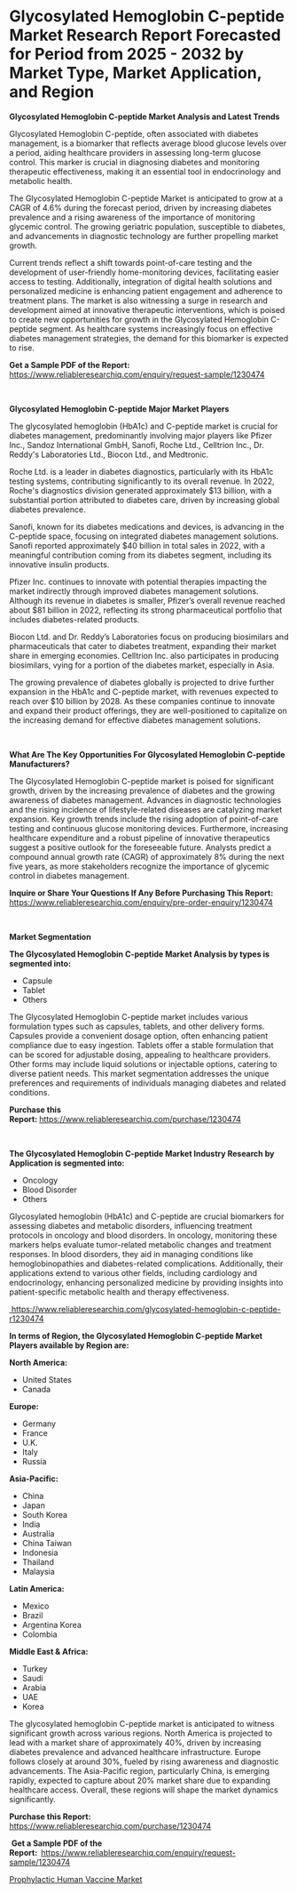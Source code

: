<p><h1>Glycosylated Hemoglobin C-peptide Market Research Report Forecasted for Period from 2025 -  2032 by Market Type, Market Application, and Region</h1></p><p><strong>Glycosylated Hemoglobin C-peptide Market Analysis and Latest Trends</strong></p>
<p><p>Glycosylated Hemoglobin C-peptide, often associated with diabetes management, is a biomarker that reflects average blood glucose levels over a period, aiding healthcare providers in assessing long-term glucose control. This marker is crucial in diagnosing diabetes and monitoring therapeutic effectiveness, making it an essential tool in endocrinology and metabolic health.</p><p>The Glycosylated Hemoglobin C-peptide Market is anticipated to grow at a CAGR of 4.6% during the forecast period, driven by increasing diabetes prevalence and a rising awareness of the importance of monitoring glycemic control. The growing geriatric population, susceptible to diabetes, and advancements in diagnostic technology are further propelling market growth. </p><p>Current trends reflect a shift towards point-of-care testing and the development of user-friendly home-monitoring devices, facilitating easier access to testing. Additionally, integration of digital health solutions and personalized medicine is enhancing patient engagement and adherence to treatment plans. The market is also witnessing a surge in research and development aimed at innovative therapeutic interventions, which is poised to create new opportunities for growth in the Glycosylated Hemoglobin C-peptide segment. As healthcare systems increasingly focus on effective diabetes management strategies, the demand for this biomarker is expected to rise.</p></p>
<p><strong>Get a Sample PDF of the Report:&nbsp;</strong> <a href="https://www.reliableresearchiq.com/enquiry/request-sample/1230474?utm_campaign=2278&utm_medium=2&utm_source=Github&utm_content=ia&utm_term=09032025&utm_id=glycosylated-hemoglobin-c-peptide">https://www.reliableresearchiq.com/enquiry/request-sample/1230474</a></p>
<p>&nbsp;</p>
<p><strong>Glycosylated Hemoglobin C-peptide Major Market Players</strong></p>
<p><p>The glycosylated hemoglobin (HbA1c) and C-peptide market is crucial for diabetes management, predominantly involving major players like Pfizer Inc., Sandoz International GmbH, Sanofi, Roche Ltd., Celltrion Inc., Dr. Reddy's Laboratories Ltd., Biocon Ltd., and Medtronic. </p><p>Roche Ltd. is a leader in diabetes diagnostics, particularly with its HbA1c testing systems, contributing significantly to its overall revenue. In 2022, Roche's diagnostics division generated approximately $13 billion, with a substantial portion attributed to diabetes care, driven by increasing global diabetes prevalence.</p><p>Sanofi, known for its diabetes medications and devices, is advancing in the C-peptide space, focusing on integrated diabetes management solutions. Sanofi reported approximately $40 billion in total sales in 2022, with a meaningful contribution coming from its diabetes segment, including its innovative insulin products.</p><p>Pfizer Inc. continues to innovate with potential therapies impacting the market indirectly through improved diabetes management solutions. Although its revenue in diabetes is smaller, Pfizer’s overall revenue reached about $81 billion in 2022, reflecting its strong pharmaceutical portfolio that includes diabetes-related products.</p><p>Biocon Ltd. and Dr. Reddy’s Laboratories focus on producing biosimilars and pharmaceuticals that cater to diabetes treatment, expanding their market share in emerging economies. Celltrion Inc. also participates in producing biosimilars, vying for a portion of the diabetes market, especially in Asia.</p><p>The growing prevalence of diabetes globally is projected to drive further expansion in the HbA1c and C-peptide market, with revenues expected to reach over $10 billion by 2028. As these companies continue to innovate and expand their product offerings, they are well-positioned to capitalize on the increasing demand for effective diabetes management solutions.</p></p>
<p>&nbsp;</p>
<p><strong>What Are The Key Opportunities For Glycosylated Hemoglobin C-peptide Manufacturers?</strong></p>
<p><p>The Glycosylated Hemoglobin C-peptide market is poised for significant growth, driven by the increasing prevalence of diabetes and the growing awareness of diabetes management. Advances in diagnostic technologies and the rising incidence of lifestyle-related diseases are catalyzing market expansion. Key growth trends include the rising adoption of point-of-care testing and continuous glucose monitoring devices. Furthermore, increasing healthcare expenditure and a robust pipeline of innovative therapeutics suggest a positive outlook for the foreseeable future. Analysts predict a compound annual growth rate (CAGR) of approximately 8% during the next five years, as more stakeholders recognize the importance of glycemic control in diabetes management.</p></p>
<p><strong>Inquire or Share Your Questions If Any Before Purchasing This Report:</strong> <a href="https://www.reliableresearchiq.com/enquiry/pre-order-enquiry/1230474?utm_campaign=2278&utm_medium=2&utm_source=Github&utm_content=ia&utm_term=09032025&utm_id=glycosylated-hemoglobin-c-peptide">https://www.reliableresearchiq.com/enquiry/pre-order-enquiry/1230474</a></p>
<p>&nbsp;</p>
<p><strong>Market Segmentation</strong></p>
<p><strong>The Glycosylated Hemoglobin C-peptide Market Analysis by types is segmented into:</strong></p>
<p><ul><li>Capsule</li><li>Tablet</li><li>Others</li></ul></p>
<p><p>The Glycosylated Hemoglobin C-peptide market includes various formulation types such as capsules, tablets, and other delivery forms. Capsules provide a convenient dosage option, often enhancing patient compliance due to easy ingestion. Tablets offer a stable formulation that can be scored for adjustable dosing, appealing to healthcare providers. Other forms may include liquid solutions or injectable options, catering to diverse patient needs. This market segmentation addresses the unique preferences and requirements of individuals managing diabetes and related conditions.</p></p>
<p><strong>Purchase this Report:&nbsp;</strong><a href="https://www.reliableresearchiq.com/purchase/1230474?utm_campaign=2278&utm_medium=2&utm_source=Github&utm_content=ia&utm_term=09032025&utm_id=glycosylated-hemoglobin-c-peptide">https://www.reliableresearchiq.com/purchase/1230474</a></p>
<p>&nbsp;</p>
<p><strong>The Glycosylated Hemoglobin C-peptide Market Industry Research by Application is segmented into:</strong></p>
<p><ul><li>Oncology</li><li>Blood Disorder</li><li>Others</li></ul></p>
<p><p>Glycosylated hemoglobin (HbA1c) and C-peptide are crucial biomarkers for assessing diabetes and metabolic disorders, influencing treatment protocols in oncology and blood disorders. In oncology, monitoring these markers helps evaluate tumor-related metabolic changes and treatment responses. In blood disorders, they aid in managing conditions like hemoglobinopathies and diabetes-related complications. Additionally, their applications extend to various other fields, including cardiology and endocrinology, enhancing personalized medicine by providing insights into patient-specific metabolic health and therapy effectiveness.</p></p>
<p><a href="https://www.reliableresearchiq.com/glycosylated-hemoglobin-c-peptide-r1230474?utm_campaign=2278&utm_medium=2&utm_source=Github&utm_content=ia&utm_term=09032025&utm_id=glycosylated-hemoglobin-c-peptide">&nbsp;https://www.reliableresearchiq.com/glycosylated-hemoglobin-c-peptide-r1230474</a></p>
<p><strong>In terms of Region, the Glycosylated Hemoglobin C-peptide Market Players available by Region are:</strong></p>
<p>
    <p> <strong> North America: </strong>
        <ul>
            <li>United States</li>
            <li>Canada</li>
        </ul>
        </p> 
    <p> <strong> Europe: </strong>
        <ul>
            <li>Germany</li>
            <li>France</li>
            <li>U.K.</li>
            <li>Italy</li>
            <li>Russia</li>
        </ul>
        </p> 
    <p> <strong> Asia-Pacific: </strong>
        <ul>
            <li>China</li>
            <li>Japan</li>
            <li>South Korea</li>
            <li>India</li>
            <li>Australia</li>
            <li>China Taiwan</li>
            <li>Indonesia</li>
            <li>Thailand</li>
            <li>Malaysia</li>
        </ul>
        </p> 
    <p> <strong> Latin America: </strong>
        <ul>
            <li>Mexico</li>
            <li>Brazil</li>
            <li>Argentina Korea</li>
            <li>Colombia</li>
        </ul>
        </p> 
    <p> <strong> Middle East & Africa: </strong>
        <ul>
            <li>Turkey</li>
            <li>Saudi</li>
            <li>Arabia</li>
            <li>UAE</li>
            <li>Korea</li>
        </ul>
    </p>
    </p>
<p><p>The glycosylated hemoglobin C-peptide market is anticipated to witness significant growth across various regions. North America is projected to lead with a market share of approximately 40%, driven by increasing diabetes prevalence and advanced healthcare infrastructure. Europe follows closely at around 30%, fueled by rising awareness and diagnostic advancements. The Asia-Pacific region, particularly China, is emerging rapidly, expected to capture about 20% market share due to expanding healthcare access. Overall, these regions will shape the market dynamics significantly.</p></p>
<p><strong>Purchase this Report: </strong><a href="https://www.reliableresearchiq.com/purchase/1230474?utm_campaign=2278&utm_medium=2&utm_source=Github&utm_content=ia&utm_term=09032025&utm_id=glycosylated-hemoglobin-c-peptide">https://www.reliableresearchiq.com/purchase/1230474</a></p>
<p>&nbsp;<strong>Get a Sample PDF of the Report:&nbsp;&nbsp;</strong><a href="https://www.reliableresearchiq.com/enquiry/request-sample/1230474?utm_campaign=2278&utm_medium=2&utm_source=Github&utm_content=ia&utm_term=09032025&utm_id=glycosylated-hemoglobin-c-peptide">https://www.reliableresearchiq.com/enquiry/request-sample/1230474</a></p>
<p><strong></strong></p>
<p><p><a href="https://github.com/atawanyeze/Market-Research-Report-List-1/blob/main/prophylactic-human-vaccine-market.md?utm_campaign=2278&utm_medium=2&utm_source=Github&utm_content=ia&utm_term=09032025&utm_id=glycosylated-hemoglobin-c-peptide">Prophylactic Human Vaccine Market</a></p></p>